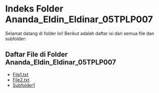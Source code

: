 # Indeks Folder Ananda_Eldin_Eldinar_05TPLP007

Selamat datang di folder ini! Berikut adalah daftar isi dari semua file dan subfolder:

## Daftar File di Folder Ananda_Eldin_Eldinar_05TPLP007

- [File1.txt](./Ananda_Eldin_Eldinar_05TPLP007/index.html)
- [File2.txt](./Ananda_Eldin_Eldinar_05TPLP007/File2.txt)
- [Subfolder1](./Ananda_Eldin_Eldinar_05TPLP007/Subfolder1)

